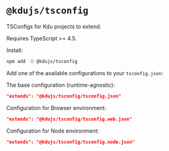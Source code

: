 # `@kdujs/tsconfig`

TSConfigs for Kdu projects to extend.

Requires TypeScript >= 4.5.

Install:

```sh
npm add -D @kdujs/tsconfig
```

Add one of the available configurations to your `tsconfig.json`:

The base configuration (runtime-agnostic):

```json
"extends": "@kdujs/tsconfig/tsconfig.json"
```

Configuration for Browser environment:

```json
"extends": "@kdujs/tsconfig/tsconfig.web.json"
```

Configuration for Node environment:

```json
"extends": "@kdujs/tsconfig/tsconfig.node.json"
```

